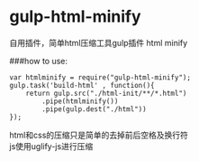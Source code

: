 # gulp-html-minify

自用插件，简单html压缩工具gulp插件 html minify

###how to use:

    var htmlminify = require("gulp-html-minify");
    gulp.task('build-html' , function(){
        return gulp.src("./html-init/**/*.html")
            .pipe(htmlminify())
            .pipe(gulp.dest("./html"))
    });

html和css的压缩只是简单的去掉前后空格及换行符<br>
js使用uglify-js进行压缩
